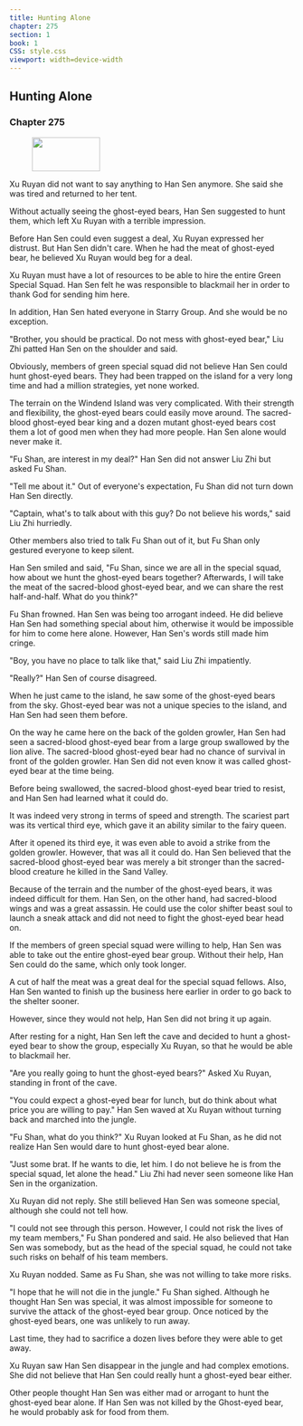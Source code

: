 ```yaml
---
title: Hunting Alone
chapter: 275
section: 1
book: 1
CSS: style.css
viewport: width=device-width
---
```


## Hunting Alone

### Chapter 275

<figure>
	<img src="../Images/gem.gif" alt="" id="gem" width="120" height="60" />
</figure>

Xu Ruyan did not want to say anything to Han Sen anymore. She said she was tired and returned to her tent.

Without actually seeing the ghost-eyed bears, Han Sen suggested to hunt them, which left Xu Ruyan with a terrible impression.

Before Han Sen could even suggest a deal, Xu Ruyan expressed her distrust. But Han Sen didn't care. When he had the meat of ghost-eyed bear, he believed Xu Ruyan would beg for a deal.

Xu Ruyan must have a lot of resources to be able to hire the entire Green Special Squad. Han Sen felt he was responsible to blackmail her in order to thank God for sending him here.

In addition, Han Sen hated everyone in Starry Group. And she would be no exception.

"Brother, you should be practical. Do not mess with ghost-eyed bear," Liu Zhi patted Han Sen on the shoulder and said.

Obviously, members of green special squad did not believe Han Sen could hunt ghost-eyed bears. They had been trapped on the island for a very long time and had a million strategies, yet none worked.

The terrain on the Windend Island was very complicated. With their strength and flexibility, the ghost-eyed bears could easily move around. The sacred-blood ghost-eyed bear king and a dozen mutant ghost-eyed bears cost them a lot of good men when they had more people. Han Sen alone would never make it.

"Fu Shan, are interest in my deal?" Han Sen did not answer Liu Zhi but asked Fu Shan.

"Tell me about it." Out of everyone's expectation, Fu Shan did not turn down Han Sen directly.

"Captain, what's to talk about with this guy? Do not believe his words," said Liu Zhi hurriedly.

Other members also tried to talk Fu Shan out of it, but Fu Shan only gestured everyone to keep silent.

Han Sen smiled and said, "Fu Shan, since we are all in the special squad, how about we hunt the ghost-eyed bears together? Afterwards, I will take the meat of the sacred-blood ghost-eyed bear, and we can share the rest half-and-half. What do you think?"

Fu Shan frowned. Han Sen was being too arrogant indeed. He did believe Han Sen had something special about him, otherwise it would be impossible for him to come here alone. However, Han Sen's words still made him cringe.

"Boy, you have no place to talk like that," said Liu Zhi impatiently.

"Really?" Han Sen of course disagreed.

When he just came to the island, he saw some of the ghost-eyed bears from the sky. Ghost-eyed bear was not a unique species to the island, and Han Sen had seen them before.

On the way he came here on the back of the golden growler, Han Sen had seen a sacred-blood ghost-eyed bear from a large group swallowed by the lion alive. The sacred-blood ghost-eyed bear had no chance of survival in front of the golden growler. Han Sen did not even know it was called ghost-eyed bear at the time being.

Before being swallowed, the sacred-blood ghost-eyed bear tried to resist, and Han Sen had learned what it could do.

It was indeed very strong in terms of speed and strength. The scariest part was its vertical third eye, which gave it an ability similar to the fairy queen.

After it opened its third eye, it was even able to avoid a strike from the golden growler. However, that was all it could do. Han Sen believed that the sacred-blood ghost-eyed bear was merely a bit stronger than the sacred-blood creature he killed in the Sand Valley.

Because of the terrain and the number of the ghost-eyed bears, it was indeed difficult for them. Han Sen, on the other hand, had sacred-blood wings and was a great assassin. He could use the color shifter beast soul to launch a sneak attack and did not need to fight the ghost-eyed bear head on.

If the members of green special squad were willing to help, Han Sen was able to take out the entire ghost-eyed bear group. Without their help, Han Sen could do the same, which only took longer.

A cut of half the meat was a great deal for the special squad fellows. Also, Han Sen wanted to finish up the business here earlier in order to go back to the shelter sooner.

However, since they would not help, Han Sen did not bring it up again.

After resting for a night, Han Sen left the cave and decided to hunt a ghost-eyed bear to show the group, especially Xu Ruyan, so that he would be able to blackmail her.

"Are you really going to hunt the ghost-eyed bears?" Asked Xu Ruyan, standing in front of the cave.

"You could expect a ghost-eyed bear for lunch, but do think about what price you are willing to pay." Han Sen waved at Xu Ruyan without turning back and marched into the jungle.

"Fu Shan, what do you think?" Xu Ruyan looked at Fu Shan, as he did not realize Han Sen would dare to hunt ghost-eyed bear alone.

"Just some brat. If he wants to die, let him. I do not believe he is from the special squad, let alone the head." Liu Zhi had never seen someone like Han Sen in the organization.

Xu Ruyan did not reply. She still believed Han Sen was someone special, although she could not tell how.

"I could not see through this person. However, I could not risk the lives of my team members," Fu Shan pondered and said. He also believed that Han Sen was somebody, but as the head of the special squad, he could not take such risks on behalf of his team members.

Xu Ruyan nodded. Same as Fu Shan, she was not willing to take more risks.

"I hope that he will not die in the jungle." Fu Shan sighed. Although he thought Han Sen was special, it was almost impossible for someone to survive the attack of the ghost-eyed bear group. Once noticed by the ghost-eyed bears, one was unlikely to run away.

Last time, they had to sacrifice a dozen lives before they were able to get away.

Xu Ruyan saw Han Sen disappear in the jungle and had complex emotions. She did not believe that Han Sen could really hunt a ghost-eyed bear either.

Other people thought Han Sen was either mad or arrogant to hunt the ghost-eyed bear alone. If Han Sen was not killed by the Ghost-eyed bear, he would probably ask for food from them.
